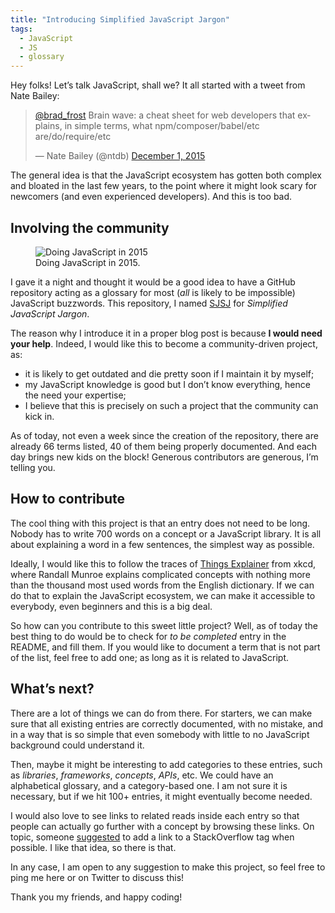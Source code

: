 ```yaml
---
title: "Introducing Simplified JavaScript Jargon"
tags:
  - JavaScript
  - JS
  - glossary
---
```


Hey folks! Let’s talk JavaScript, shall we? It all started with a tweet from Nate Bailey:

<blockquote class="twitter-tweet" lang="en"><p lang="en" dir="ltr"><a href="https://twitter.com/brad_frost">@brad_frost</a> Brain wave: a cheat sheet for web developers that explains, in simple terms, what npm/composer/babel/etc are/do/require/etc</p>&mdash; Nate Bailey (@ntdb) <a href="https://twitter.com/ntdb/status/671821812536229888">December 1, 2015</a></blockquote>
<script async src="//platform.twitter.com/widgets.js" charset="utf-8"></script>

The general idea is that the JavaScript ecosystem has gotten both complex and bloated in the last few years, to the point where it might look scary for newcomers (and even experienced developers). And this is too bad.

## Involving the community

<figure class="figure">
  <img src="http://stream1.gifsoup.com/view/1036636/cat-in-bathtub-o.gif" alt="Doing JavaScript in 2015" />
  <figcaption>Doing JavaScript in 2015.</figcaption>
</figure>

I gave it a night and thought it would be a good idea to have a GitHub repository acting as a glossary for most (_all_ is likely to be impossible) JavaScript buzzwords. This repository, I named [SJSJ](https://github.com/hugogiraudel/SJSJ) for _Simplified JavaScript Jargon_.

The reason why I introduce it in a proper blog post is because **I would need your help**. Indeed, I would like this to become a community-driven project, as:

* it is likely to get outdated and die pretty soon if I maintain it by myself;
* my JavaScript knowledge is good but I don’t know everything, hence the need your expertise;
* I believe that this is precisely on such a project that the community can kick in.

As of today, not even a week since the creation of the repository, there are already 66 terms listed, 40 of them being properly documented. And each day brings new kids on the block! Generous contributors are generous, I’m telling you.

## How to contribute

The cool thing with this project is that an entry does not need to be long. Nobody has to write 700 words on a concept or a JavaScript library. It is all about explaining a word in a few sentences, the simplest way as possible.

Ideally, I would like this to follow the traces of [Things Explainer](http://amzn.com/0544668251) from xkcd, where Randall Munroe explains complicated concepts with nothing more than the thousand most used words from the English dictionary. If we can do that to explain the JavaScript ecosystem, we can make it accessible to everybody, even beginners and this is a big deal.

So how can you contribute to this sweet little project? Well, as of today the best thing to do would be to check for _to be completed_ entry in the README, and fill them. If you would like to document a term that is not part of the list, feel free to add one; as long as it is related to JavaScript.

## What’s next?

There are a lot of things we can do from there. For starters, we can make sure that all existing entries are correctly documented, with no mistake, and in a way that is so simple that even somebody with little to no JavaScript background could understand it.

Then, maybe it might be interesting to add categories to these entries, such as _libraries_, _frameworks_, _concepts_, _APIs_, etc. We could have an alphabetical glossary, and a category-based one. I am not sure it is necessary, but if we hit 100+ entries, it might eventually become needed.

I would also love to see links to related reads inside each entry so that people can actually go further with a concept by browsing these links. On topic, someone [suggested](https://twitter.com/PhilippeVay/status/671988998974406656) to add a link to a StackOverflow tag when possible. I like that idea, so there is that.

In any case, I am open to any suggestion to make this project, so feel free to ping me here or on Twitter to discuss this!

Thank you my friends, and happy coding!
